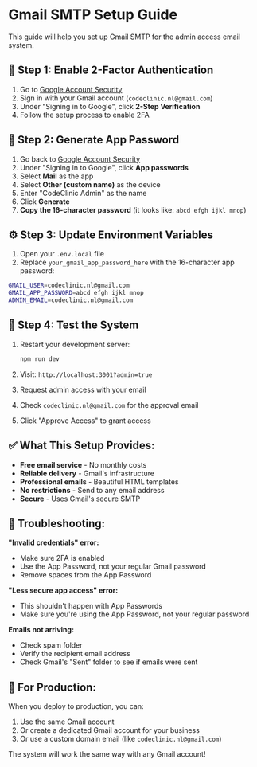 # Gmail SMTP Setup Guide

This guide will help you set up Gmail SMTP for the admin access email system.

## 🔐 **Step 1: Enable 2-Factor Authentication**

1. Go to [Google Account Security](https://myaccount.google.com/security)
2. Sign in with your Gmail account (`codeclinic.nl@gmail.com`)
3. Under "Signing in to Google", click **2-Step Verification**
4. Follow the setup process to enable 2FA

## 🔑 **Step 2: Generate App Password**

1. Go back to [Google Account Security](https://myaccount.google.com/security)
2. Under "Signing in to Google", click **App passwords**
3. Select **Mail** as the app
4. Select **Other (custom name)** as the device
5. Enter "CodeClinic Admin" as the name
6. Click **Generate**
7. **Copy the 16-character password** (it looks like: `abcd efgh ijkl mnop`)

## ⚙️ **Step 3: Update Environment Variables**

1. Open your `.env.local` file
2. Replace `your_gmail_app_password_here` with the 16-character app password:

```bash
GMAIL_USER=codeclinic.nl@gmail.com
GMAIL_APP_PASSWORD=abcd efgh ijkl mnop
ADMIN_EMAIL=codeclinic.nl@gmail.com
```

## 🧪 **Step 4: Test the System**

1. Restart your development server:
   ```bash
   npm run dev
   ```

2. Visit: `http://localhost:3001?admin=true`

3. Request admin access with your email

4. Check `codeclinic.nl@gmail.com` for the approval email

5. Click "Approve Access" to grant access

## ✅ **What This Setup Provides:**

- **Free email service** - No monthly costs
- **Reliable delivery** - Gmail's infrastructure
- **Professional emails** - Beautiful HTML templates
- **No restrictions** - Send to any email address
- **Secure** - Uses Gmail's secure SMTP

## 🔧 **Troubleshooting:**

**"Invalid credentials" error:**
- Make sure 2FA is enabled
- Use the App Password, not your regular Gmail password
- Remove spaces from the App Password

**"Less secure app access" error:**
- This shouldn't happen with App Passwords
- Make sure you're using the App Password, not your regular password

**Emails not arriving:**
- Check spam folder
- Verify the recipient email address
- Check Gmail's "Sent" folder to see if emails were sent

## 🎯 **For Production:**

When you deploy to production, you can:
1. Use the same Gmail account
2. Or create a dedicated Gmail account for your business
3. Or use a custom domain email (like `codeclinic.nl@gmail.com`)

The system will work the same way with any Gmail account!

